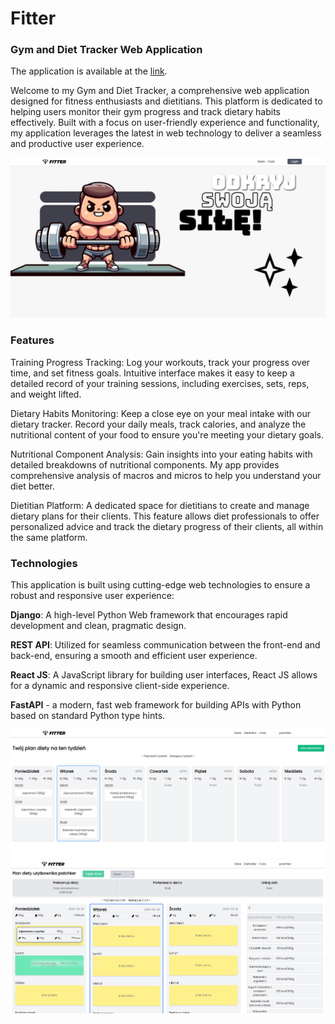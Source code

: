 <h1>Fitter</h1>
<h3>Gym and Diet Tracker Web Application</h3>
<p>The application is available at the <a href="https://patchker.com/works/fitter/">link</a>.</p>
<p>Welcome to my Gym and Diet Tracker, a comprehensive web application designed for fitness enthusiasts and dietitians. This platform is dedicated to helping users monitor their gym progress and track dietary habits effectively. Built with a focus on user-friendly experience and functionality, my application leverages the latest in web technology to deliver a seamless and productive user experience.</p>

<img src="./fitter.png">
<h3>Features</h3>
<p>Training Progress Tracking: Log your workouts, track your progress over time, and set fitness goals. Intuitive interface makes it easy to keep a detailed record of your training sessions, including exercises, sets, reps, and weight lifted.

Dietary Habits Monitoring: Keep a close eye on your meal intake with our dietary tracker. Record your daily meals, track calories, and analyze the nutritional content of your food to ensure you're meeting your dietary goals.

Nutritional Component Analysis: Gain insights into your eating habits with detailed breakdowns of nutritional components. My app provides comprehensive analysis of macros and micros to help you understand your diet better.

Dietitian Platform: A dedicated space for dietitians to create and manage dietary plans for their clients. This feature allows diet professionals to offer personalized advice and track the dietary progress of their clients, all within the same platform.
</p>
<h3>Technologies</h3>
This application is built using cutting-edge web technologies to ensure a robust and responsive user experience:

<b>Django</b>: A high-level Python Web framework that encourages rapid development and clean, pragmatic design.

<b>REST API</b>: Utilized for seamless communication between the front-end and back-end, ensuring a smooth and efficient user experience.

<b>React JS</b>: A JavaScript library for building user interfaces, React JS allows for a dynamic and responsive client-side experience.

<b>FastAPI</b> - a modern, fast web framework for building APIs with Python based on standard Python type hints. 

<img src="dietCalendar.png">
<img src="dietEditor.png">